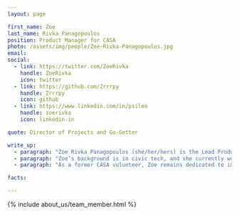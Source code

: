 ```yaml
---
layout: page

first_name: Zoe
last_name: Rivka Panagopoulos
position: Product Manager for CASA
photo: /assets/img/people/Zoe-Rivka-Panagopoulos.jpg
email: 
social:
  - link: https://twitter.com/ZoeRivka
    handle: ZoeRivka
    icon: twitter
  - link: https://github.com/Zrrrpy
    handle: Zrrrpy
    icon: github
  - link: https://www.linkedin.com/in/psileo
    handle: zoerivka
    icon: linkedin-in

quote: Director of Projects and Go-Getter

write_up:
  - paragraph: "Zoe Rivka Panagopoulos (she/her/hers) is the Lead Product Manager on the CASA project. Along with her fearless lead developers, Zoe helped build CASA Volunteer Tracking from the ground up in six months and released the first version in September 2020. CASA Volunteer Tracking helps CASA volunteers across the country log their time spent with youth in the foster care system, and serves as a management tool for staff supervisors overseeing volunteer activity. The application is currently being piloted by CASA / Prince George’s County in Maryland. As the Lead PM, Zoe works closely with stakeholders to assess needs and ideate short and long term solutions. She is the point person for all business oriented questions and decisions from open source contributors, and ensures that the platform is positioned for successful multitenancy use down the road. Other responsibilities include: epic and story writing, backlog refinement, quality assurance, release planning, and developing customer facing instructional content."
  - paragraph: "Zoe’s background is in civic tech, and she currently works as a digital consultant in the nonprofit space. She’s worked for large petition platforms such as Change.org, and small, innovative startups such as Brigade (now a part of Countable). Zoe believes that technology has the potential to inspire, empower, and advance society when it serves (and is built by) the people who use it, instead of those who fund, create, and attempt to control it. "
  - paragraph: "As a former CASA volunteer, Zoe remains dedicated to improving the lives of youth in the foster care system across America. One day, she hopes to serve as a foster or adoptive parent herself. In the meantime, she keeps herself busy as a foster parent to senior dogs."

facts:

---
```



{% include about_us/team_member.html %}
